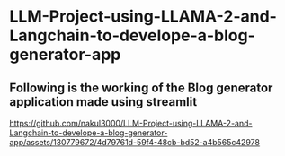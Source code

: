 # LLM-Project-using-LLAMA-2-and-Langchain-to-develope-a-blog-generator-app

## Following is the working of the Blog generator application made using streamlit



https://github.com/nakul3000/LLM-Project-using-LLAMA-2-and-Langchain-to-develope-a-blog-generator-app/assets/130779672/4d79761d-59f4-48cb-bd52-a4b565c42978

